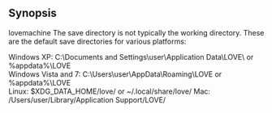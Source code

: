 ## Synopsis
lovemachine
The save directory is not typically the working directory. These are the default save directories for various platforms:

Windows XP: C:\Documents and Settings\user\Application Data\LOVE\ or %appdata%\LOVE\
Windows Vista and 7: C:\Users\user\AppData\Roaming\LOVE or %appdata%\LOVE\
Linux: $XDG_DATA_HOME/love/ or ~/.local/share/love/
Mac: /Users/user/Library/Application Support/LOVE/
